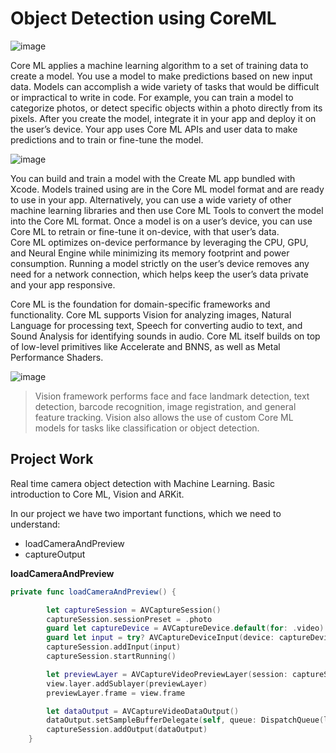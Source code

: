 # Object Detection using CoreML
![image](https://user-images.githubusercontent.com/63160825/215057345-34a5a6a5-b3ea-451d-bbbd-7ddc859dc9fc.png)

Core ML applies a machine learning algorithm to a set of training data to create a model. You use a model to make predictions based on new input data. Models can accomplish a wide variety of tasks that would be difficult or impractical to write in code. For example, you can train a model to categorize photos, or detect specific objects within a photo directly from its pixels.
                                                                          After you create the model, integrate it in your app and deploy it on the user’s device. Your app uses Core ML APIs and user data to make predictions and to train or fine-tune the model.

![image](https://user-images.githubusercontent.com/63160825/215057785-94f6d5fa-08b1-4c9f-a8c8-8c3eb1c97420.png)

You can build and train a model with the Create ML app bundled with Xcode. Models trained using are in the Core ML model format and are ready to use in your app. Alternatively, you can use a wide variety of other machine learning libraries and then use Core ML Tools to convert the model into the Core ML format. Once a model is on a user’s device, you can use Core ML to retrain or fine-tune it on-device, with that user’s data.  
                                                                                                                            Core ML optimizes on-device performance by leveraging the CPU, GPU, and Neural Engine while minimizing its memory footprint and power consumption. Running a model strictly on the user’s device removes any need for a network connection, which helps keep the user’s data private and your app responsive.

Core ML is the foundation for domain-specific frameworks and functionality. Core ML supports Vision for analyzing images, Natural Language for processing text, Speech for converting audio to text, and Sound Analysis for identifying sounds in audio. Core ML itself builds on top of low-level primitives like Accelerate and BNNS, as well as Metal Performance Shaders.

![image](https://user-images.githubusercontent.com/63160825/215057612-e69a36f6-137f-41f4-8a01-9e033f47787a.png)

> Vision framework performs face and face landmark detection, text detection, barcode recognition, image registration, and general feature tracking. Vision also allows the use of custom Core ML models for tasks like classification or object detection.

## Project Work
Real time camera object detection with Machine Learning. Basic introduction to Core ML, Vision and ARKit.

In our project we have two important functions, which we need to understand:
+ loadCameraAndPreview
+ captureOutput

**loadCameraAndPreview**

```swift
private func loadCameraAndPreview() {

        let captureSession = AVCaptureSession()
        captureSession.sessionPreset = .photo
        guard let captureDevice = AVCaptureDevice.default(for: .video) else {return}
        guard let input = try? AVCaptureDeviceInput(device: captureDevice) else {return}
        captureSession.addInput(input)
        captureSession.startRunning()

        let previewLayer = AVCaptureVideoPreviewLayer(session: captureSession)
        view.layer.addSublayer(previewLayer)
        previewLayer.frame = view.frame

        let dataOutput = AVCaptureVideoDataOutput()
        dataOutput.setSampleBufferDelegate(self, queue: DispatchQueue(label: "videoQueue"))
        captureSession.addOutput(dataOutput)
    }
```
